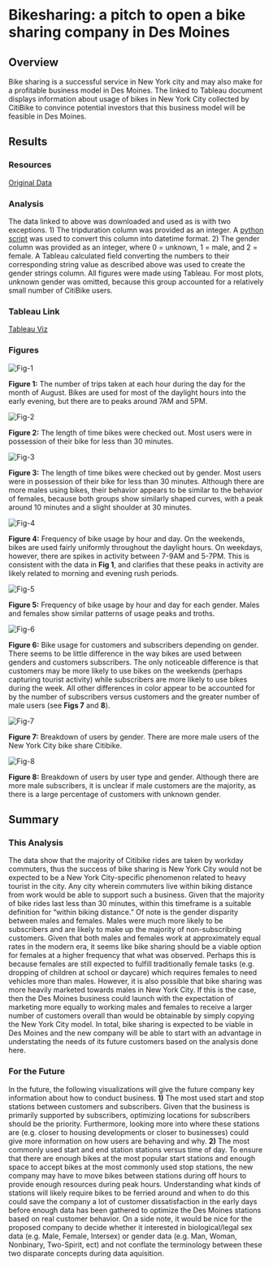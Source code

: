 # Bikesharing: a pitch to open a bike sharing company in Des Moines

## Overview
Bike sharing is a successful service in New York city and may also make for a profitable business model in Des Moines.  The linked to Tableau document displays information about usage of bikes in New York City collected by CitiBike to convince potential investors that this business model will be feasible in Des Moines.

## Results
### Resources
[Original Data](https://s3.amazonaws.com/tripdata/201908-citibike-tripdata.csv.zip)

### Analysis
The data linked to above was downloaded and used as is with two exceptions.  1) The tripduration column was provided as an integer.  A [python script](NYC_Citibike_Challenge.ipynb) was used to convert this column into datetime format.  2) The gender column was provided as an integer, where 0 = unknown, 1 = male, and 2 = female.  A Tableau calculated field converting the numbers to their corresponding string value as described above was used to create the gender strings column.  All figures were made using Tableau.  For most plots, unknown gender was omitted, because this group accounted for a relatively small number of CitiBike users.

### Tableau Link
[Tableau Viz](https://public.tableau.com/views/Module14ChallengeBikeShareViability/BikeShareViability?:language=en-US&publish=yes&:display_count=n&:origin=viz_share_link)

### Figures
![Fig-1](resources/peak_august_hours.png)

**Figure 1:** The number of trips taken at each hour during the day for the month of August.  Bikes are used for most of the daylight hours into the early evening, but there are to peaks around 7AM and 5PM.

![Fig-2](resources/checkout_time_for_users.png)

**Figure 2:** The length of time bikes were checked out.  Most users were in possession of their bike for less than 30 minutes.


![Fig-3](resources/checkout_time_by_gender.png)

**Figure 3:** The length of time bikes were checked out by gender.  Most users were in possession of their bike for less than 30 minutes.  Although there are more males using bikes, their behavior appears to be similar to the behavior of females, because both groups show similarly shaped curves, with a peak around 10 minutes and a slight shoulder at 30 minutes.


![Fig-4](resources/trips_by_weekday_hour.png)

**Figure 4:**  Frequency of bike usage by hour and day.  On the weekends, bikes are used fairly uniformly throughout the daylight hours.  On weekdays, however, there are spikes in activity between 7-9AM and 5-7PM.  This is consistent with the data in **Fig 1**, and clarifies that these peaks in activity are likely related to morning and evening rush periods.


![Fig-5](resources/trips_by_gender_weekday_hour.png)

**Figure 5:**  Frequency of bike usage by hour and day for each gender.  Males and females show similar patterns of usage peaks and troths.


![Fig-6](resources/user_trips_by_gender_weekday.png)

**Figure 6:** Bike usage for customers and subscribers depending on gender.  There seems to be little difference in the way bikes are used between genders and customers subscribers.  The only noticeable difference is that customers may be more likely to use bikes on the weekends (perhaps capturing tourist activity) while subscribers are more likely to use bikes during the week.  All other differences in color appear to be accounted for by the number of subscribers versus customers and the greater number of male users (see **Figs 7** and **8**).



![Fig-7](resources/gender_breakdown.png)

**Figure 7:** Breakdown of users by gender.  There are more male users of the New York City bike share Citibike.


![Fig-8](resources/gender_usertype_breakdown.png)

**Figure 8:**  Breakdown of users by user type and gender.  Although there are more male subscribers, it is unclear if male customers are the majority, as there is a large percentage of customers with unknown gender.


## Summary

### This Analysis

The data show that the majority of Citibike rides are taken by workday commuters, thus the success of bike sharing is New York City would not be expected to be a New York City-specific phenomenon related to heavy tourist in the city.  Any city wherein commuters live within biking distance from work would be able to support such a business.  Given that the majority of bike rides last less than 30 minutes, within this timeframe is a suitable definition for “within biking distance.”  Of note is the gender disparity between males and females.  Males were much more likely to be subscribers and are likely to make up the majority of non-subscribing customers.  Given that both males and females work at approximately equal rates in the modern era, it seems like bike sharing should be a viable option for females at a higher frequency that what was observed.  Perhaps this is because females are still expected to fulfill traditionally female tasks (e.g. dropping of children at school or daycare) which requires females to need vehicles more than males.  However, it is also possible that bike sharing was more heavily marketed towards males in New York City.  If this is the case, then the Des Moines business could launch with the expectation of marketing more equally to working males and females to receive a larger number of customers overall than would be obtainable by simply copying the New York City model.  In total, bike sharing is expected to be viable in Des Moines and the new company will be able to start with an advantage in understating the needs of its future customers based on the analysis done here.

### For the Future

In the future, the following visualizations will give the future company key information about how to conduct business.  **1)** The most used start and stop stations between customers and subscribers.  Given that the business is primarily supported by subscribers, optimizing locations for subscribers should be the priority.  Furthermore, looking more into where these stations are (e.g. closer to housing developments or closer to businesses) could give more information on how users are behaving and why.  **2)** The most commonly used start and end station stations versus time of day.  To ensure that there are enough bikes at the most popular start stations and enough space to accept bikes at the most commonly used stop stations, the new company may have to move bikes between stations during off hours to provide enough resources during peak hours.  Understanding what kinds of stations will likely require bikes to be ferried around and when to do this could save the company a lot of customer dissatisfaction in the early days before enough data has been gathered to optimize the Des Moines stations based on real customer behavior.  On a side note, it would be nice for the proposed company to decide whether it interested in biological/legal sex data (e.g. Male, Female, Intersex) or gender data (e.g. Man, Woman, Nonbinary, Two-Spirit, ect) and not conflate the terminology between these two disparate concepts during data aquisition.
